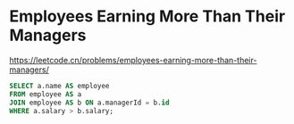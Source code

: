 # Employees Earning More Than Their Managers

https://leetcode.cn/problems/employees-earning-more-than-their-managers/

```sql
SELECT a.name AS employee
FROM employee AS a
JOIN employee AS b ON a.managerId = b.id
WHERE a.salary > b.salary;
```
